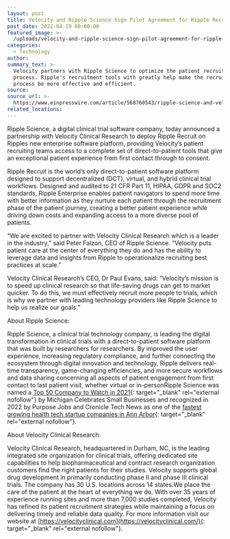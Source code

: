 ```yaml
---
layout: post
title: Velocity and Ripple Science Sign Pilot Agreement for Ripple Recruit Software
post_date: 2022-04-19 00:00:00
featured_image: >-
  /uploads/velocity-and-ripple-science-sign-pilot-agreement-for-ripple-recruit-software/ripple2.jpg
categories:
  - Technology
author:
summary_text: >-
  Velocity partners with Ripple Science to optimize the patient recruitment
  process. Ripple's recruitment tools with greatly help make the recruitment
  process be more effective and efficient. 
source:
source_url: >-
  https://www.einpresswire.com/article/568760543/ripple-science-and-velocity-research-sign-pilot-agreement-for-ripple-recruit-software?r=paRXHDzyg1kDgz1Z9W
related_locations:
---
```

Ripple Science, a digital clinical trial software company, today announced a partnership with Velocity Clinical Research to deploy Ripple Recruit on Ripples new enterprise software platform, providing Velocity’s patient recruiting teams access to a complete set of direct-to-patient tools that give an exceptional patient experience from first contact through to consent.

Ripple Recruit is the world’s only direct-to-patient software platform designed to support decentralized (DCT), virtual, and hybrid clinical trial workflows. Designed and audited to 21 CFR Part 11, HIPAA, GDPR and SOC2 standards, Ripple Enterprise enables patient navigators to spend more time with better information as they nurture each patient through the recruitment phase of the patient journey, creating a better patient experience while driving down costs and expanding access to a more diverse pool of patients.

“We are excited to partner with Velocity Clinical Research which is a leader in the industry,” said Peter Falzon, CEO of Ripple Science. “Velocity puts patient care at the center of everything they do and has the ability to leverage data and insights from Ripple to operationalize recruiting best practices at scale.”

Velocity Clinical Research’s CEO, Dr Paul Evans, said: “Velocity’s mission is to speed up clinical research so that life-saving drugs can get to market quicker. To do this, we must effectively recruit more people to trials, which is why we partner with leading technology providers like Ripple Science to help us realize our goals.”

About Ripple Science:

Ripple Science, a clinical trial technology company, is leading the digital transformation in clinical trials with a direct-to-patient software platform that was built by researchers for researchers. By improved the user experience, increasing regulatory compliance, and further connecting the ecosystem through digital innovation and technology, Ripple delivers real-time transparency, game-changing efficiencies, and more secure workflows and data sharing concerning all aspects of patient engagement from first contact to last patient visit, whether virtual or in-personRipple Science was named a&nbsp;[Top 50 Company to Watch in 2021](https://www.ripplescience.com/ripple-science-named-top-50-companies-to-watch-in-2021-by-michigan-celebrates-small-businesses/){: target="_blank" rel="external nofollow"}&nbsp;by Michigan Celebrates Small Businesses and recognized in 2022 by Purpose Jobs and Cronicle Tech News as one of the&nbsp;[fastest growing health tech startup companies in Ann Arbor](https://www.ripplescience.com/ripple-sciences-growth-plays-role-in-ann-arbors-healthtech-startup-hub/){: target="_blank" rel="external nofollow"}.

About Velocity Clinical Research:

Velocity Clinical Research, headquartered in Durham, NC, is the leading integrated site organization for clinical trials, offering dedicated site capabilities to help biopharmaceutical and contract research organization customers find the right patients for their studies. Velocity supports global drug development in primarily conducting phase II and phase III clinical trials. The company has 30 U.S. locations across 14 states.We place the care of the patient at the heart of everything we do. With over 35 years of experience running sites and more than 7,000 studies completed, Velocity has refined its patient recruitment strategies while maintaining a focus on delivering timely and reliable data quality. For more information visit our website at&nbsp;[https://velocityclinical.com](https://velocityclinical.com/){: target="_blank" rel="external nofollow"}.
